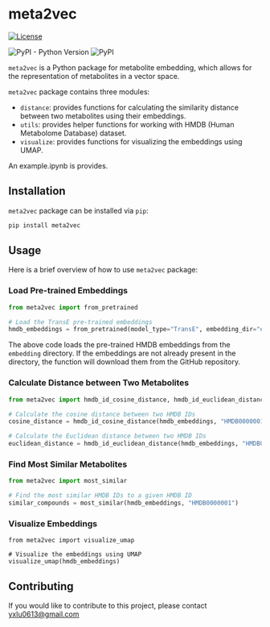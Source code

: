 # meta2vec

<a href='https://opensource.org/licenses/MIT'>
    <img src='https://img.shields.io/badge/License-MIT-blue.svg' alt='License'/>
  </a>
  
![PyPI - Python Version](https://img.shields.io/pypi/pyversions/meta2vec) ![PyPI](https://img.shields.io/pypi/v/meta2vec)

`meta2vec` is a Python package for metabolite embedding, which allows for the representation of metabolites in a vector space.

`meta2vec` package contains three modules:

* `distance`: provides functions for calculating the similarity distance between two metabolites using their embeddings.
* `utils`: provides helper functions for working with HMDB (Human Metabolome Database) dataset.
* `visualize`: provides functions for visualizing the embeddings using UMAP.

An example.ipynb is provides.

## Installation

`meta2vec` package can be installed via `pip`:

```bash
pip install meta2vec
```

## Usage

Here is a brief overview of how to use `meta2vec` package:

### Load Pre-trained Embeddings

```python
from meta2vec import from_pretrained

# Load the TransE pre-trained embeddings
hmdb_embeddings = from_pretrained(model_type="TransE", embedding_dir="embedding")
```

The above code loads the pre-trained HMDB embeddings from the `embedding` directory. If the embeddings are not already present in the directory, the function will download them from the GitHub repository.

### Calculate Distance between Two Metabolites

```python
from meta2vec import hmdb_id_cosine_distance, hmdb_id_euclidean_distance

# Calculate the cosine distance between two HMDB IDs
cosine_distance = hmdb_id_cosine_distance(hmdb_embeddings, "HMDB0000001", "HMDB0000002")

# Calculate the Euclidean distance between two HMDB IDs
euclidean_distance = hmdb_id_euclidean_distance(hmdb_embeddings, "HMDB0000001", "HMDB0000002")
```

### Find Most Similar Metabolites

```python
from meta2vec import most_similar

# Find the most similar HMDB IDs to a given HMDB ID
similar_compounds = most_similar(hmdb_embeddings, "HMDB0000001")
```

### Visualize Embeddings

```
from meta2vec import visualize_umap

# Visualize the embeddings using UMAP
visualize_umap(hmdb_embeddings)
```

## Contributing

If you would like to contribute to this project, please contact [yxlu0613@gmail.com](yxlu0613@gmail.com)
